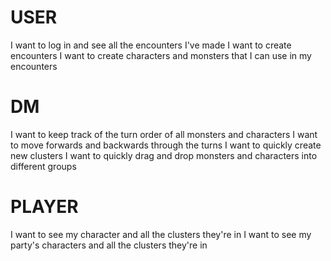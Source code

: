 # USER
  I want to log in and see all the encounters I've made
  I want to create encounters
  I want to create characters and monsters that I can use in my encounters
# DM
  I want to keep track of the turn order of all monsters and characters
  I want to move forwards and backwards through the turns
  I want to quickly create new clusters
  I want to quickly drag and drop monsters and characters into different groups
# PLAYER
  I want to see my character and all the clusters they're in
  I want to see my party's characters and all the clusters they're in